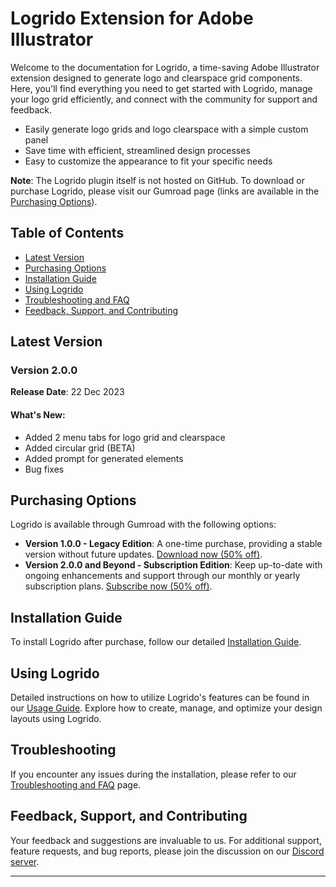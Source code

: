 # Logrido Extension for Adobe Illustrator

Welcome to the documentation for Logrido, a time-saving Adobe Illustrator extension designed to generate logo and clearspace grid components. Here, you'll find everything you need to get started with Logrido, manage your logo grid efficiently, and connect with the community for support and feedback.

- Easily generate logo grids and logo clearspace with a simple custom panel
- Save time with efficient, streamlined design processes
- Easy to customize the appearance to fit your specific needs

**Note**: The Logrido plugin itself is not hosted on GitHub. To download or purchase Logrido, please visit our Gumroad page (links are available in the [Purchasing Options](#purchasing-options)).

## Table of Contents
- [Latest Version](#latest-version)
- [Purchasing Options](#purchasing-options)
- [Installation Guide](#installation-guide)
- [Using Logrido](#using-logrido)
- [Troubleshooting and FAQ](#troubleshooting)
- [Feedback, Support, and Contributing](#feedback-support-and-contributing)


## Latest Version

### Version 2.0.0
**Release Date**: 22 Dec 2023
#### What's New:
- Added 2 menu tabs for logo grid and clearspace
- Added circular grid (BETA)
- Added prompt for generated elements
- Bug fixes

## Purchasing Options
Logrido is available through Gumroad with the following options:
- **Version 1.0.0 - Legacy Edition**: A one-time purchase, providing a stable version without future updates. [Download now (50% off)](https://valuphic.gumroad.com/l/logrido-logogrid/LOGRIDO50).
- **Version 2.0.0 and Beyond - Subscription Edition**: Keep up-to-date with ongoing enhancements and support through our monthly or yearly subscription plans. [Subscribe now (50% off)](https://valuphic.gumroad.com/l/logrido/LOGRIDO50).

## Installation Guide
To install Logrido after purchase, follow our detailed [Installation Guide](docs/installation-guide.md). 

## Using Logrido
Detailed instructions on how to utilize Logrido's features can be found in our [Usage Guide](docs/usage-guide.md). Explore how to create, manage, and optimize your design layouts using Logrido.

## Troubleshooting
If you encounter any issues during the installation, please refer to our [Troubleshooting and FAQ](docs/faq.md) page.

## Feedback, Support, and Contributing
Your feedback and suggestions are invaluable to us. For additional support, feature requests, and bug reports, please join the discussion on our [Discord server](https://discord.gg/mvqVy4uyKU).

---
